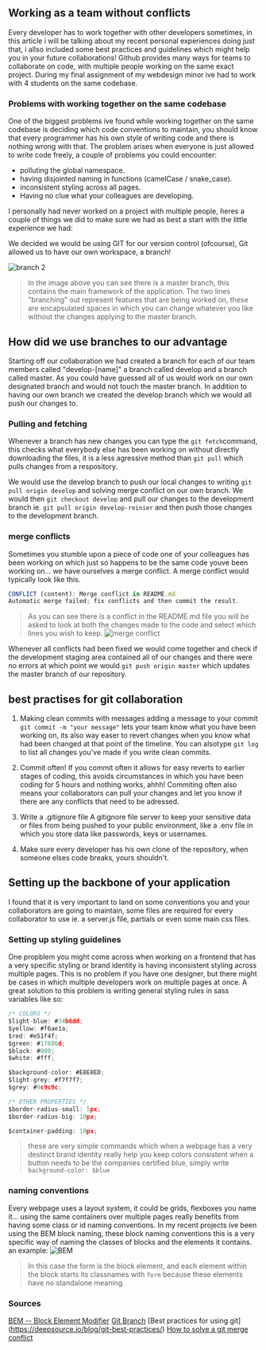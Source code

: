 ## Working as a team without conflicts

Every developer has to work together with other developers sometimes, in this article i will be talking about my recent personal experiences doing just that, i allso included
some best practices and guidelines which might help you in your future collaborations!
Github provides many ways for teams to collaborate on code, with multiple people working on the same exact project. 
During my final assignment of my webdesign minor ive had to work with 4 students on the same codebase.

### Problems with working together on the same codebase

One of the biggest problems ive found while working together on the same codebase is deciding which code conventions to maintain, you should know that every programmer has his own
style of writing code and there is nothing wrong with that. 
The problem arises when everyone is just allowed to write code freely, a couple of problems you could encounter:
* polluting the global namespace. 
* having disjointed naming in functions (camelCase / snake_case). 
* inconsistent styling across all pages.
* Having no clue what your colleagues are developing.

I personally had never worked on a project with multiple people, heres a couple of things we did to make sure we had as best a start with the little experience we had:

We decided we would be using GIT for our version control (ofcourse), Git allowed us to have our own workspace, a branch!

![branch 2](https://user-images.githubusercontent.com/36195440/86265995-dc2ad480-bbc4-11ea-9897-a2a2e625d0ed.png)
>In the image above you can see there is a master branch, this contains the main framework of the application. The two lines "branching" out represent
features that are being worked on, these are encapsulated spaces in which you can change whatever you like without the changes applying to the master branch.

## How did we use branches to our advantage

Starting off our collaboration we had created a branch for each of our team members called "develop-[name]" a branch called develop and a branch called master.
As you could have guessed all of us would work on our own designated branch and would not touch the master branch. In addition to having our own branch we created the develop branch
which we would all push our changes to.

### Pulling and fetching

Whenever a branch has new changes you can type the `git fetch`command, this checks what everybody else has been working on without directly downloading the files, 
it is a less agressive method than `git pull` which pulls changes from a respository.

We would use the develop branch to push our local changes to writing `git pull origin develop` and solving merge conflict on our own branch. We would then `git checkout develop`
and pull our changes to the development branch ie. `git pull origin develop-reinier` and then push those changes to the development branch.

### merge conflicts

Sometimes you stumble upon a piece of code one of your colleagues has been working on which just so happens to be the same code youve been working on... we have ourselves a merge conflict.
A merge conflict would typically look like this.

```javascript
CONFLICT (content): Merge conflict in README.md
Automatic merge failed; fix conflicts and then commit the result.
```

> As you can see there is a conflict in the README.md file you will be asked to look at both the changes made to the code and select which lines you wish to keep. 
![merge conflict](https://user-images.githubusercontent.com/36195440/86276477-36cc2c80-bbd5-11ea-8e3a-01ff7731e55a.jpg)

Whenever all conflicts had been fixed we would come together and check if the development staging area contained all of our changes and there were no errors at which point we would
`git push origin master` which updates the master branch of our repository.

## best practises for git collaboration

1. Making clean commits with messages
adding a message to your commit `git commit -m "your message"` lets your team know what you have been working on, its also way easer to revert changes when you know what had been changed
at that point of the timeline. You can alsotype `git log` to list all changes you've made if you write clean commits.

2. Commit often!
If you commit often it allows for easy reverts to earlier stages of coding, this avoids circumstances in which you have been coding for 5 hours and nothing works, ahhh!
Commiting often also means your collaborators can pull your changes and let you know if there are any conflicts that need to be adressed.

3. Write a .gitignore file
A gitignore file server to keep your sensitive data or files from being pushed to your public environment, like a .env file in which you store data like passwords, keys or usernames.

4. Make sure every developer has his own clone of the repository, when someone elses code breaks, yours shouldn't.

## Setting up the backbone of your application

I found that it is very important to land on some conventions you and your collaborators are going to maintain, some files are required for every collaborator to use ie. 
a server.js file, partials or even some main css files.

### Setting up styling guidelines
One propblem you might come across when working on a frontend that has a very specific styling or brand identity is having inconsistent styling across multiple pages.
This is no problem if you have one designer, but there might be cases in which multiple developers work on multiple pages at once.
A great solution to this problem is writing general styling rules in sass variables like so:

```javascript
/* COLORS */
$light-blue: #34b6dd;
$yellow: #f6ae1a;
$red: #e51f4f;
$green: #17686d;
$black: #000;
$white: #fff;

$background-color: #E8E8ED;
$light-grey: #f7f7f7;
$grey: #9c9c9c;

/* OTHER PROPERTIES */
$border-radius-small: 5px;
$border-radius-big: 10px;

$container-padding: 10px;
```
> these are very simple commands which when a webpage has a very destinct brand identity really help you keep colors consistent when a button needs to be the companies certified
blue, simply write `background-color: $blue`

### naming conventions
Every webpage uses a layout system, it could be grids, flexboxes you name it... using the same containers over multiple pages really benefits from having some class or id naming
conventions. In my recent projects ive been using the BEM block naming, these block naming conventions this is a very specific way of naming the classes of blocks and the elements
it contains. an example:
![BEM](https://user-images.githubusercontent.com/36195440/86278899-667d3380-bbd9-11ea-9f02-987d6b25eb73.png)
> In this case the form is the block element, and each element within the block starts its classnames with `form` because these elements have no standalone meaning.


### Sources
[BEM -- Block Element Modifier](http://getbem.com/naming/)
[Git Branch](https://www.atlassian.com/git/tutorials/using-branches)
[Best practices for using git] (https://deepsource.io/blog/git-best-practices/)
[How to solve a git merge conflict](https://opensource.com/article/20/4/git-merge-conflict#:~:text=Create%20a%20new%20Git%20repo,see%20what%20it%20looks%20like.&text=Return%20to%20the%20master%20branch,something%20different%2C%20and%20commit%20that.&text=Automatic%20merge%20failed%3B%20fix%20conflicts%20and%20then%20commit%20the%20result.,-Now%2C%20go%20into)
